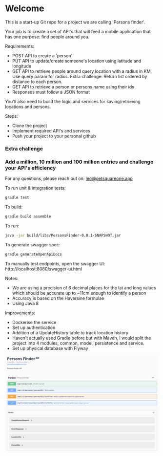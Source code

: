 # Welcome

This is a start-up Git repo for a project we are calling 'Persons finder'.

Your job is to create a set of API's that will feed a mobile application that has one purpose: find people around you.

Requirements:
- POST API to create a 'person'
- PUT API to update/create someone's location using latitude and longitude
- GET API to retrieve people around query location with a radius in KM, Use query param for radius. Extra challenge: Return list ordered by distance to each person.
- GET API to retrieve a person or persons name using their ids
- Responses must follow a JSON format

You'll also need to build the logic and services for saving/retrieving locations and persons.

Steps:
- Clone the project
- Implement required API's and services
- Push your project to your personal github


### Extra challenge
### Add a million, 10 million and 100 million entries and challenge your API's efficiency 

For any questions, please reach out on: leo@getsquareone.app

To run unit & integration tests:
```sh
gradle test
```

To build:
```sh
gradle build assemble
```

To run:
```sh
java -jar build/libs/PersonsFinder-0.0.1-SNAPSHOT.jar
```

To generate swagger spec:
```sh
gradle generateOpenApiDocs
```

To manually test endpoints, open the swagger UI: http://localhost:8080/swagger-ui.html

Notes:
- We are using a precision of 6 decimal places for the lat and long values which should be accurate up to ~11cm enough to identify a person
- Accuracy is based on the Haversine formulae
- Using Java 8

Improvements:
- Dockerise the service
- Set up authentication
- Addition of a UpdateHistory table to track location history
- Haven't actually used Gradle before but with Maven, I would split the project into 4 modules, common, model, persistence and service.
- Set up physical database with Flyway

![endpoints.png](endpoints.png "Endpoints")